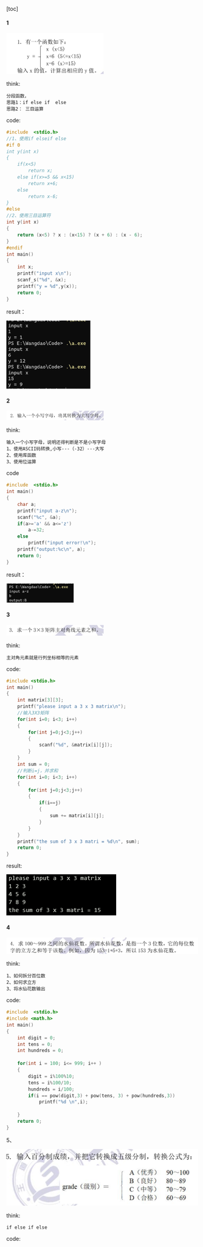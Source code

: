 [toc]

#### 1

<img src="work.assets/image-20230510145656297.png" alt="image-20230510145656297" style="zoom: 25%;" />

think:

```
分段函数，
思路1：if else if  else
思路2： 三目运算
```

code:

```c
#include  <stdio.h>
//1、使用if elseif else
#if 0
int y(int x)
{
	if(x<5)
		return x;
	else if(x>=5 && x<15)
		return x+6;
	else
		return x-6;	
}
#else
//2、使用三目运算符
int y(int x)
{
	return (x<5) ? x : (x<15) ? (x + 6) : (x - 6); 
}
#endif
int main()
{
	int x;
	printf("input x\n");
	scanf_s("%d", &x);
	printf("y = %d",y(x));
	return 0;
}
```

result：

<img src="work.assets/image-20230510153033285.png" alt="image-20230510153033285" style="zoom:33%;" />

#### 2

<img src="work.assets/image-20230510153115098.png" alt="image-20230510153115098" style="zoom:25%;" />

think:

```
输入一个小写字母，说明还得判断是不是小写字母
1、使用ASCII码转换,小写---（-32）---大写 
2、使用库函数
3、使用位运算
```

code

```c
#include  <stdio.h>
int main()
{
	char a;
	printf("input a-z\n");
	scanf("%c", &a);
	if(a>='a' && a<='z')
		a-=32;
	else
		printf("input error!\n");
	printf("output:%c\n", a);
	return 0;
}
```

result：

<img src="work.assets/image-20230510161317371.png" alt="image-20230510161317371" style="zoom:25%;" />

#### 3

<img src="work.assets/image-20230510161533620.png" alt="image-20230510161533620" style="zoom:25%;" />

think:

```
主对角元素就是行列坐标相等的元素
```



code:

```c
#include <stdio.h>
int main()
{
	int matrix[3][3];
	printf("please input a 3 x 3 matrix\n");
    //输入3X3矩阵
	for(int i=0; i<3; i++)
	{
		for(int j=0;j<3;j++)
		{
			scanf("%d", &matrix[i][j]);
		}
	}
	int sum = 0;
    //判断i=j，并求和
	for(int i=0; i<3; i++)
	{
		for(int j=0;j<3;j++)
		{
			if(i==j)
			{
				sum += matrix[i][j];
			}
		}
	}
	printf("the sum of 3 x 3 matri = %d\n", sum);
	return 0;
}

```

result:

![image-20230510234105566](work.assets/image-20230510234105566.png)

#### 4

![image-20230516112214588](work.assets/image-20230516112214588.png)

think:

```
1、如何拆分百位数
2、如何求立方
3、将水仙花数输出
```

code:

```c
#include  <stdio.h>
#include <math.h>
int main()
{
	int digit = 0;
	int tens = 0;
	int hundreds = 0;
	
	for(int i = 100; i<= 999; i++ )
	{
	    digit = i%100%10;
	    tens = i%100/10;
	    hundreds = i/100;
	  	if(i == pow(digit,3) + pow(tens, 3) + pow(hundreds,3))
			printf("%d \n",i);

	}
	return 0;
}
```

5、

![image-20230516114725571](work.assets/image-20230516114725571.png)

think:

```
if else if else
```

code:

```c
```

